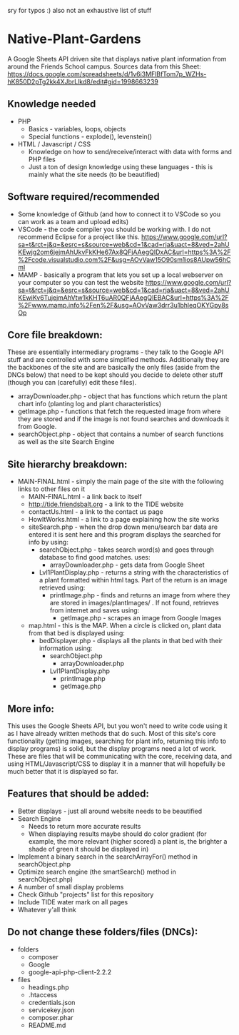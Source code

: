 sry for typos :) also not an exhaustive list of stuff
# Native-Plant-Gardens
A Google Sheets API driven site that displays native plant information from around the Friends School campus.
Sources data from this Sheet: https://docs.google.com/spreadsheets/d/1v6i3MFlBfTom7p_WZHs-hK850D2pTg2kk4XJbrLlkd8/edit#gid=1998663239
## Knowledge needed
  * PHP
    * Basics - variables, loops, objects
    * Special functions - explode(), levenstein()
  * HTML / Javascript / CSS
    * Knowledge on how to send/receive/interact with data with forms and PHP files
    * Just a ton of design knowledge using these languages - this is mainly what the site needs (to be beautified)
    
## Software required/recommended
  * Some knowledge of Github (and how to connect it to VSCode so you can work as a team and upload edits)
  * VSCode - the code compiler you should be working with. I do not recommend Eclipse for a project like this.
  https://www.google.com/url?sa=t&rct=j&q=&esrc=s&source=web&cd=1&cad=rja&uact=8&ved=2ahUKEwjg2om6jejmAhUkvFkKHe67Ax8QFjAAegQIDxAC&url=https%3A%2F%2Fcode.visualstudio.com%2F&usg=AOvVaw15O90sm1ios8AUpw56hCml
  * MAMP - basically a program that lets you set up a local webserver on your computer so you can test the website
  https://www.google.com/url?sa=t&rct=j&q=&esrc=s&source=web&cd=1&cad=rja&uact=8&ved=2ahUKEwiKv6TujejmAhVtw1kKHT6uAR0QFjAAegQIEBAC&url=https%3A%2F%2Fwww.mamp.info%2Fen%2F&usg=AOvVaw3drr3u1bhleqOKYGpy8sOp
  
## Core file breakdown:
  These are essentially intermediary programs - they talk to the Google API stuff and are controlled with some simplified methods. Additionally they are the backbones of the site and are basically the only files (aside from the DNCs below) that need to be kept should you decide to delete other stuff (though you can (carefully) edit these files).
  * arrayDownloader.php - object that has functions which return the plant chart info (planting log and plant characteristics)
  * getImage.php - functions that fetch the requested image from where they are stored and if the image is not found searches and downloads it from Google.
  * searchObject.php - object that contains a number of search functions as well as the site Search Engine
  
## Site hierarchy breakdown:
  * MAIN-FINAL.html - simply the main page of the site with the following links to other files on it
    * MAIN-FINAL.html - a link back to itself
    * http://tide.friendsbalt.org - a link to the TIDE website
    * contactUs.html - a link to the contact us page
    * HowItWorks.html - a link to a page explaining how the site works
    * siteSearch.php - when the drop down menu/search bar data are entered it is sent here and this program displays the searched for info by using:
      * searchObject.php - takes search word(s) and goes through database to find good matches. uses:
        * arrayDownloader.php - gets data from Google Sheet
      * Lvl1PlantDisplay.php - returns a string with the characteristics of a plant formatted within html tags. Part of the return is an image retrieved using:
        * printImage.php - finds and returns an image from where they are stored in images/plantImages/ . If not found, retrieves from internet and saves using:
          * getImage.php - scrapes an image from Google Images
     * map.html - this is the MAP. When a circle is clicked on, plant data from that bed is displayed using:
       * bedDisplayer.php - displays all the plants in that bed with their information using:
         * searchObject.php
           * arrayDownloader.php
         * Lvl1PlantDisplay.php
           * printImage.php
           * getImage.php
           
  
## More info:
This uses the Google Sheets API, but you won't need to write code using it as I have already written methods that do such. Most of this site's core functionality (getting images, searching for plant info, returning this info to display programs) is solid, but the display programs need a lot of work. These are files that will be communicating with the core, receiving data, and using HTML/Javascript/CSS to display it in a manner that will hopefully be much better that it is displayed so far.

## Features that should be added:
  * Better displays - just all around website needs to be beautified
  * Search Engine 
    * Needs to return more accurate results
    * When displaying results maybe should do color gradient (for example, the more relevant (higher scored) a plant is, the brighter a shade of green it should be displayed in)
  * Implement a binary search in the searchArrayFor() method in searchObject.php
  * Optimize search engine (the smartSearch() method in searchObject.php)
  * A number of small display problems
  * Check Github "projects" list for this repository
  * Include TIDE water mark on all pages
  * Whatever y'all think
  
## Do not change these folders/files (DNCs):
 * folders
   * composer
   * Google
   * google-api-php-client-2.2.2
 * files
   * headings.php
   * .htaccess
   * credentials.json
   * servicekey.json
   * composer.phar
   * README.md
   
